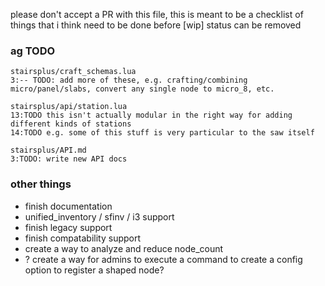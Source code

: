 please don't accept a PR with this file, this is meant to be a checklist of things that i think need to be done before
\[wip] status can be removed

### ag TODO

```
stairsplus/craft_schemas.lua
3:-- TODO: add more of these, e.g. crafting/combining micro/panel/slabs, convert any single node to micro_8, etc.

stairsplus/api/station.lua
13:TODO this isn't actually modular in the right way for adding different kinds of stations
14:TODO e.g. some of this stuff is very particular to the saw itself

stairsplus/API.md
3:TODO: write new API docs
```

### other things

* finish documentation
* unified_inventory / sfinv / i3 support
* finish legacy support
* finish compatability support
* create a way to analyze and reduce node_count
* ? create a way for admins to execute a command to create a config option to register a shaped node?
